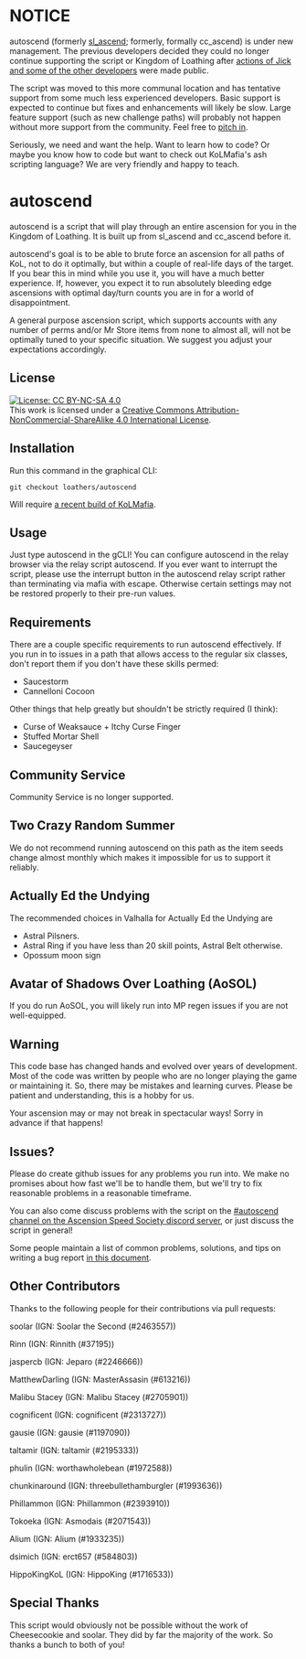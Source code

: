 # NOTICE

autoscend (formerly [sl_ascend](https://github.com/soolar/sl_ascend); formerly, formally cc_ascend) is under new management. The previous developers decided they could no longer continue supporting the script or Kingdom of Loathing after [actions of Jick and some of the other developers](https://www.reddit.com/r/kol/comments/d0cq9s/allegations_of_misconduct_by_asymmetric_members/) were made public.

The script was moved to this more communal location and has tentative support from some much less experienced developers. Basic support is expected to continue but fixes and enhancements will likely be slow. Large feature support (such as new challenge paths) will probably not happen without more support from the community. Feel free to [pitch in](./docs/CONTRIBUTING.md).

Seriously, we need and want the help. Want to learn how to code? Or maybe you know how to code but want to check out KoLMafia's ash scripting language? We are very friendly and happy to teach.

# autoscend

autoscend is a script that will play through an entire ascension for you in the Kingdom of Loathing.
It is built up from sl\_ascend and cc\_ascend before it.

autoscend's goal is to be able to brute force an ascension for all paths of KoL, not to do it optimally, but within a couple of real-life days of the target. If you bear this in mind while you use it, you will have a much better experience. If, however, you expect it to run absolutely bleeding edge ascensions with optimal day/turn counts you are in for a world of disappointment.

A general purpose ascension script, which supports accounts with any number of perms and/or Mr Store items from none to almost all, will not be optimally tuned to your specific situation. We suggest you adjust your expectations accordingly.

## License
[![License: CC BY-NC-SA 4.0](https://licensebuttons.net/l/by-nc-sa/4.0/80x15.png)](https://creativecommons.org/licenses/by-nc-sa/4.0/)  
This work is licensed under a [Creative Commons Attribution-NonCommercial-ShareAlike 4.0 International License](http://creativecommons.org/licenses/by-nc-sa/4.0/).

## Installation

Run this command in the graphical CLI:
```
git checkout loathers/autoscend
```
Will require [a recent build of KoLMafia](http://builds.kolmafia.us/job/Kolmafia/lastSuccessfulBuild/).

## Usage

Just type autoscend in the gCLI! You can configure autoscend in the relay browser via the relay
script autoscend. If you ever want to interrupt the script, please use the interrupt button in
the autoscend relay script rather than terminating via mafia with escape. Otherwise certain settings
may not be restored properly to their pre-run values.

## Requirements

There are a couple specific requirements to run autoscend effectively. If you run in to issues in
a path that allows access to the regular six classes, don't report them if you don't have these
skills permed:

* Saucestorm
* Cannelloni Cocoon

Other things that help greatly but shouldn't be strictly required (I think):

* Curse of Weaksauce + Itchy Curse Finger
* Stuffed Mortar Shell
* Saucegeyser

## Community Service

Community Service is no longer supported.

## Two Crazy Random Summer

We do not recommend running autoscend on this path as the item seeds change almost monthly which makes it impossible for us to support it reliably.

## Actually Ed the Undying

The recommended choices in Valhalla for Actually Ed the Undying are 

* Astral Pilsners.
* Astral Ring if you have less than 20 skill points, Astral Belt otherwise.
* Opossum moon sign

## Avatar of Shadows Over Loathing (AoSOL)

If you do run AoSOL, you will likely run into MP regen issues if you are not well-equipped.

## Warning

This code base has changed hands and evolved over years of development. Most of the code was written by people who are no longer playing the game or maintaining it. So, there may be mistakes and learning curves. Please be patient and understanding, this is a hobby for us.

Your ascension may or may not break in spectacular ways! Sorry in advance if that happens!

## Issues?

Please do create github issues for any problems you run into. We make no promises about how fast
we'll be to handle them, but we'll try to fix reasonable problems in a reasonable timeframe.

You can also come discuss problems with the script on the [#autoscend channel on the Ascension Speed Society discord server](https://discord.gg/96xZxv3), or just discuss the script in general!

Some people maintain a list of common problems, solutions, and tips on writing a bug report [in this document](https://docs.google.com/document/d/1AfyKDHSDl-fogGSeNXTwbC6A06BG-gTkXUAdUta9_Ns).

## Other Contributors

Thanks to the following people for their contributions via pull requests:

soolar (IGN: Soolar the Second (#2463557))

Rinn (IGN: Rinnith (#37195))

jaspercb (IGN: Jeparo (#2246666))

MatthewDarling (IGN: MasterAssasin (#613216))

Malibu Stacey (IGN: Malibu Stacey (#2705901))

cognificent (IGN: cognificent (#2313727))

gausie (IGN: gausie (#1197090))

taltamir (IGN: taltamir (#2195333))

phulin (IGN: worthawholebean (#1972588))

chunkinaround (IGN: threebullethamburgler (#1993636))

Phillammon (IGN: Phillammon (#2393910))

Tokoeka (IGN: Asmodais (#2071543))

Alium (IGN: Alium (#1933235))

dsimich (IGN: erct657 (#584803))

HippoKingKoL (IGN: HippoKing (#1716533))

## Special Thanks

This script would obviously not be possible without the work of Cheesecookie and soolar.
They did by far the majority of the work. So thanks a bunch to both of you!
